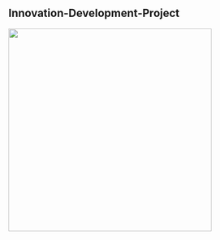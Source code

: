 ## Innovation-Development-Project
<img src="https://user-images.githubusercontent.com/44602083/83566990-b7fcaa80-a4d5-11ea-94a4-8cce52fdfe64.png" width=400 height=400>
